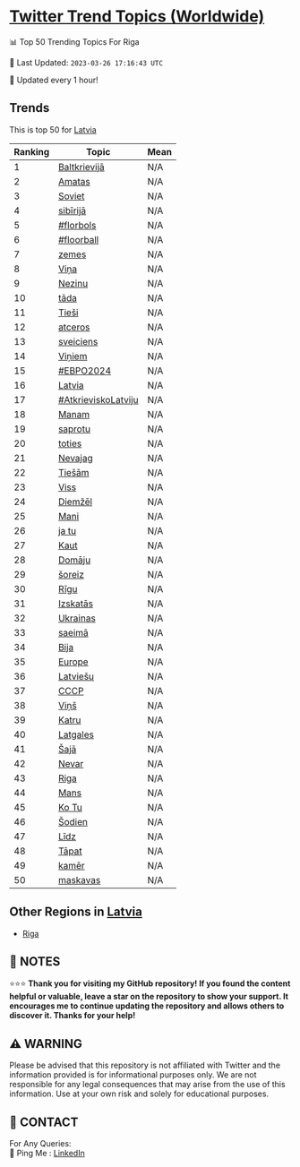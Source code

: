 [Twitter Trend Topics (Worldwide)](https://github.com/ErcinDedeoglu/Twitter-Trend-Topics)
==========


📊 Top 50 Trending Topics For Riga

📆 Last Updated: `2023-03-26 17:16:43 UTC`

🔧 Updated every 1 hour!


## Trends

This is top 50 for [Latvia](</Latvia>)

| Ranking | Topic | Mean |
| ------- | ------------ | ------------ |
| 1 | [Baltkrievijā](http://twitter.com/search?q=Baltkrievij%c4%81) | N/A |
| 2 | [Amatas](http://twitter.com/search?q=Amatas) | N/A |
| 3 | [Soviet](http://twitter.com/search?q=Soviet) | N/A |
| 4 | [sibīrijā](http://twitter.com/search?q=sib%c4%abrij%c4%81) | N/A |
| 5 | [#florbols](http://twitter.com/search?q=%23florbols) | N/A |
| 6 | [#floorball](http://twitter.com/search?q=%23floorball) | N/A |
| 7 | [zemes](http://twitter.com/search?q=zemes) | N/A |
| 8 | [Viņa](http://twitter.com/search?q=Vi%c5%86a) | N/A |
| 9 | [Nezinu](http://twitter.com/search?q=Nezinu) | N/A |
| 10 | [tāda](http://twitter.com/search?q=t%c4%81da) | N/A |
| 11 | [Tieši](http://twitter.com/search?q=Tie%c5%a1i) | N/A |
| 12 | [atceros](http://twitter.com/search?q=atceros) | N/A |
| 13 | [sveiciens](http://twitter.com/search?q=sveiciens) | N/A |
| 14 | [Viņiem](http://twitter.com/search?q=Vi%c5%86iem) | N/A |
| 15 | [#ЕВРО2024](http://twitter.com/search?q=%23%d0%95%d0%92%d0%a0%d0%9e2024) | N/A |
| 16 | [Latvia](http://twitter.com/search?q=Latvia) | N/A |
| 17 | [#AtkrieviskoLatviju](http://twitter.com/search?q=%23AtkrieviskoLatviju) | N/A |
| 18 | [Manam](http://twitter.com/search?q=Manam) | N/A |
| 19 | [saprotu](http://twitter.com/search?q=saprotu) | N/A |
| 20 | [toties](http://twitter.com/search?q=toties) | N/A |
| 21 | [Nevajag](http://twitter.com/search?q=Nevajag) | N/A |
| 22 | [Tiešām](http://twitter.com/search?q=Tie%c5%a1%c4%81m) | N/A |
| 23 | [Viss](http://twitter.com/search?q=Viss) | N/A |
| 24 | [Diemžēl](http://twitter.com/search?q=Diem%c5%be%c4%93l) | N/A |
| 25 | [Mani](http://twitter.com/search?q=Mani) | N/A |
| 26 | [ja tu](http://twitter.com/search?q=ja+tu) | N/A |
| 27 | [Kaut](http://twitter.com/search?q=Kaut) | N/A |
| 28 | [Domāju](http://twitter.com/search?q=Dom%c4%81ju) | N/A |
| 29 | [šoreiz](http://twitter.com/search?q=%c5%a1oreiz) | N/A |
| 30 | [Rīgu](http://twitter.com/search?q=R%c4%abgu) | N/A |
| 31 | [Izskatās](http://twitter.com/search?q=Izskat%c4%81s) | N/A |
| 32 | [Ukrainas](http://twitter.com/search?q=Ukrainas) | N/A |
| 33 | [saeimā](http://twitter.com/search?q=saeim%c4%81) | N/A |
| 34 | [Bija](http://twitter.com/search?q=Bija) | N/A |
| 35 | [Europe](http://twitter.com/search?q=Europe) | N/A |
| 36 | [Latviešu](http://twitter.com/search?q=Latvie%c5%a1u) | N/A |
| 37 | [СССР](http://twitter.com/search?q=%d0%a1%d0%a1%d0%a1%d0%a0) | N/A |
| 38 | [Viņš](http://twitter.com/search?q=Vi%c5%86%c5%a1) | N/A |
| 39 | [Katru](http://twitter.com/search?q=Katru) | N/A |
| 40 | [Latgales](http://twitter.com/search?q=Latgales) | N/A |
| 41 | [Šajā](http://twitter.com/search?q=%c5%a0aj%c4%81) | N/A |
| 42 | [Nevar](http://twitter.com/search?q=Nevar) | N/A |
| 43 | [Riga](http://twitter.com/search?q=Riga) | N/A |
| 44 | [Mans](http://twitter.com/search?q=Mans) | N/A |
| 45 | [Ko Tu](http://twitter.com/search?q=Ko+Tu) | N/A |
| 46 | [Šodien](http://twitter.com/search?q=%c5%a0odien) | N/A |
| 47 | [Līdz](http://twitter.com/search?q=L%c4%abdz) | N/A |
| 48 | [Tāpat](http://twitter.com/search?q=T%c4%81pat) | N/A |
| 49 | [kamēr](http://twitter.com/search?q=kam%c4%93r) | N/A |
| 50 | [maskavas](http://twitter.com/search?q=maskavas) | N/A |



## Other Regions in [Latvia](</Latvia>)

* [Riga](</Latvia/Riga.md>)



## 📝 NOTES

⭐⭐⭐ **Thank you for visiting my GitHub repository! If you found the content helpful or valuable, leave a star on the repository to show your support. It encourages me to continue updating the repository and allows others to discover it. Thanks for your help!**


## ⚠️ WARNING

Please be advised that this repository is not affiliated with Twitter and the information provided is for informational purposes only. We are not responsible for any legal consequences that may arise from the use of this information. Use at your own risk and solely for educational purposes.


## 📨 CONTACT

 For Any Queries:  
            🏓 Ping Me : [LinkedIn](https://www.linkedin.com/in/ercindedeoglu/)
